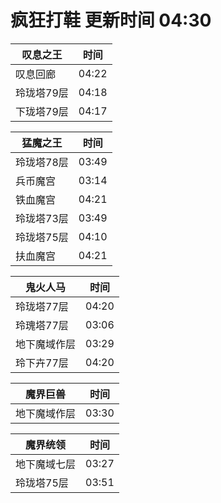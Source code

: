 # 疯狂打鞋 更新时间 04:30

| 叹息之王   | 时间    |
|--------|-------|
| 叹息回廊 | 04:22 |
| 玲珑塔79层 | 04:18 |
| 下珑塔79层 | 04:17 |

| 猛魔之王   | 时间    |
|--------|-------|
| 玲珑塔78层 | 03:49 |
| 兵币魔宫 | 03:14 |
| 铁血魔宫 | 04:21 |
| 玲珑塔73层 | 03:49 |
| 玲珑塔75层 | 04:10 |
| 扶血魔宫 | 04:21 |

| 鬼火人马   | 时间    |
|--------|-------|
| 玲珑塔77层 | 04:20 |
| 玲瑰塔77层 | 03:06 |
| 地下魔域作层 | 03:29 |
| 玲下卉77层 | 04:20 |

| 魔界巨兽   | 时间    |
|--------|-------|
| 地下魔域作层 | 03:30 |

| 魔界统领   | 时间    |
|--------|-------|
| 地下魔域七层 | 03:27 |
| 玲珑塔75层 | 03:51 |